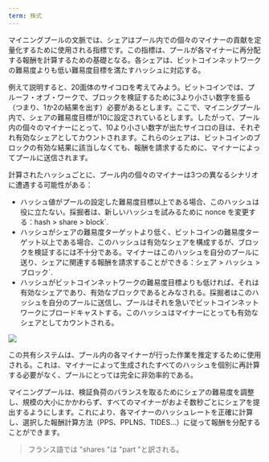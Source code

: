 ```yaml
---
term: 株式
---
```

マイニングプールの文脈では、シェアはプール内での個々のマイナーの貢献を定量化するために使用される指標です。この指標は、プールが各マイナーに再分配する報酬を計算するための基礎となる。各シェアは、ビットコインネットワークの難易度よりも低い難易度目標を満たすハッシュに対応する。

例えて説明すると、20面体のサイコロを考えてみよう。ビットコインでは、プルーフ・オブ・ワークで、ブロックを検証するために3より小さい数字を振る（つまり、1か2の結果を出す）必要があるとします。ここで、マイニングプール内で、シェアの難易度目標が10に設定されているとします。したがって、プール内の個々のマイナーにとって、10より小さい数字が出たサイコロの目は、それぞれ有効なシェアとしてカウントされます。これらのシェアは、ビットコインのブロックの有効な結果に該当しなくても、報酬を請求するために、マイナーによってプールに送信されます。

計算されたハッシュごとに、プール内の個々のマイナーは3つの異なるシナリオに遭遇する可能性がある：


- ハッシュ値がプールの設定した難易度目標以上である場合、このハッシュは役に立たない。採掘者は、新しいハッシュを試みるために nonce を変更する：hash > share > block`.
- ハッシュがシェアの難易度ターゲットより低く、ビットコインの難易度ターゲット以上である場合、このハッシュは有効なシェアを構成するが、ブロックを検証するには不十分である。マイナーはこのハッシュを自分のプールに送り、シェアに関連する報酬を請求することができる：シェア > ハッシュ > ブロック`.
- ハッシュがビットコインネットワークの難易度目標よりも低ければ、それは有効なシェアであり、有効なブロックであるとみなされる。採掘者はこのハッシュを自分のプールに送信し、プールはそれを急いでビットコインネットワークにブロードキャストする。このハッシュはマイナーにとっても有効なシェアとしてカウントされる。

![](../../dictionnaire/assets/32.webp)

この共有システムは、プール内の各マイナーが行った作業を推定するために使用される。これは、マイナーによって生成されたすべてのハッシュを個別に再計算する必要がなく、プールにとっては完全に非効率的である。

マイニングプールは、検証負荷のバランスを取るためにシェアの難易度を調整し、規模の大小にかかわらず、すべてのマイナーがおよそ数秒ごとにシェアを提出するようにします。これにより、各マイナーのハッシュレートを正確に計算し、選択した報酬計算方法（PPS、PPLNS、TIDES...）に従って報酬を分配することができます。

> フランス語では "shares "は "part "と訳される。
